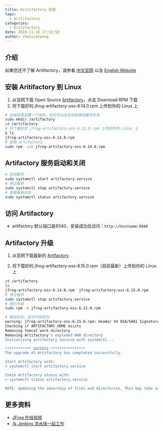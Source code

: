 ```yaml
---
title: Aritifactory 安装
tags:
  - Aritifactory
categories:
  - Aritifactory
date: 2019-11-10 17:52:58
author: shenxianpeng
---
```


## 介绍

如果您还不了解 Aritifactory，请参看 [中文官网](https://www.jfrogchina.com/) 以及 [English Website](https://jfrog.com/artifactory/)

## 安装 Aritifactory 到 Linux

1. 从官网下载 Open Source [Artifactory](https://jfrog.com/open-source/#artifactory)，点击 Download RPM 下载
2. 将下载好的 jfrog-artifactory-oss-6.14.0.rpm 上传到你的 Linux 上

```bash
# 在根目录创建一个文件，你也可以在任何目录创建文件夹
sudo mkdir /artifactory
cd /artifactory
# 将下载好的 jfrog-artifactory-oss-6.15.0.rpm 上传到你的 Linux 上
$ ls
jfrog-artifactory-oss-6.14.0.rpm
# 安装 artifactory
sudo rpm -ivh jfrog-artifactory-oss-6.14.0.rpm
```

## Artifactory 服务启动和关闭

```bash
# 启动服务
sudo systemctl start artifactory.service
# 停止服务
sudo systemctl stop artifactory.service
# 查看服务状态
sudo systemctl status artifactory.service
```

## 访问 Artifactory

* artifactory 默认端口是8040，安装成功后访问：`http://hostname:8040`

## Artifactory 升级

1. 从官网下载最新的 [Artifactory](https://jfrog.com/open-source/#artifactory)

2. 将下载好的 jfrog-artifactory-oss-6.15.0.rpm（目前最新）上传到你的 Linux 上

```bash
cd /artifactory
ls
jfrog-artifactory-oss-6.14.0.rpm  jfrog-artifactory-oss-6.15.0.rpm
# 停止服务
sudo systemctl stop artifactory.service
# 进行升级
sudo rpm -U jfrog-artifactory-oss-6.15.0.rpm
```

```bash
# 输出日志，显示升级成功
warning: jfrog-artifactory-oss-6.15.0.rpm: Header V4 DSA/SHA1 Signature, key ID d7639232: NOKEY
Checking if ARTIFACTORY_HOME exists
Removing tomcat work directory
Removing Artifactory's exploded WAR directory
Initializing artifactory service with systemctl...

************ SUCCESS ****************
The upgrade of Artifactory has completed successfully.

Start Artifactory with:
> systemctl start artifactory.service

Check Artifactory status with:
> systemctl status artifactory.service

NOTE: Updating the ownership of files and directories. This may take several minutes. Do not stop the installation/upgrade process.
```

## 更多资料

* [JFrog 在线视频](https://www.jfrogchina.com/resources/upcoming-webinars/)
* [与 Jenkins 流水线一起工作](https://www.jfrog.com/confluence/display/RTF/Working+With+Pipeline+Jobs+in+Jenkins)
